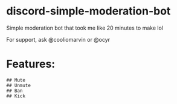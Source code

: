 # discord-simple-moderation-bot
Simple moderation bot that took me like 20 minutes to make lol

For support, ask @cooliomarvin or @ocyr

# Features:


    ## Mute
    ## Unmute
    ## Ban
    ## Kick
